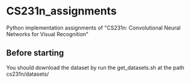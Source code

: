 # CS231n_assignments
Python implementation assignments of "CS231n: Convolutional Neural Networks for Visual Recognition"

## Before starting
You should download the dataset by run the get_datasets.sh at the path cs231n/datasets/
